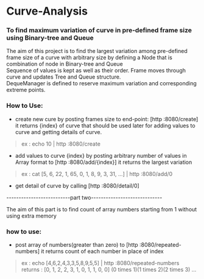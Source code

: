 # Curve-Analysis
### To find maximum variation of curve in pre-defined frame size using Binary-tree and Queue

The aim of this project is to find the largest variation among pre-defined frame size of a curve
with arbitrary size
by defining a Node that is combination of node in Binary-tree and Queue<br>
Sequence of values is kept as well as their order.
Frame moves through curve and updates Tree and Queue structure.<br>
DequeManager is defined to reserve maximum variation and corresponding extreme points.

### How to Use:
- create new cure by posting frames size to end-point: [http :8080/create]
it returns {index} of curve that should be used later for adding values to curve
and getting details of curve.

>ex : echo 10 | http :8080/create

- add values to curve {index} by posting arbitrary number of values in Array format to [http :8080/add/{index}]
it returns the largest variation

>ex : cat [5, 6, 22, 1, 65, 0, 1, 8, 9, 3, 31, ...] | http :8080/add/0

- get detail of curve by calling [http :8080/detail/0]

--------------------------part two-----------------------------<br> 

The aim of this part is to find count of array numbers starting from 1
 without using extra memory
### how to use:
- post array of numbers(greater than zero) to [http :8080/repeated-numbers]
it returns count of each number in place of index

> ex : echo [4,6,2,4,3,3,5,8,9,5,5] | http :8080/repeated-numbers
returns : [0, 1, 2, 2, 3, 1, 0, 1, 1, 0, 0]
        (0 times 1)(1 times 2)(2 times 3) ...

